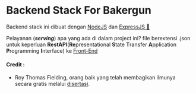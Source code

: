# Backend Stack For Bakergun 

Backend stack ini dibuat dengan [NodeJS](https://nodejs.org) dan [ExpressJS 🚀](https://expressjs.com)

Pelayanan (***serving***) apa yang ada di dalam project ini? file berextensi .json untuk keperluan **RestAPI**(**Re**presentational **S**tate **T**ransfer **A**pplication **P**rogramming **I**nterface) ke [Front-End](https://github.com/sanengineer/backergun)


#### Credit :

- Roy Thomas Fielding, orang baik yang telah membagikan ilmunya secara gratis melalui [disertasi](https://www.ics.uci.edu/~fielding/pubs/dissertation/top.htm).



